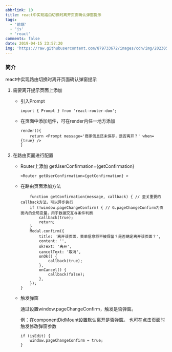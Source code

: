 ```yaml
---
abbrlink: 10
title: react中实现路由切换时离开页面确认弹窗提示
tags:
  - '前端'
  - 'js'
  - 'react'
comments: false
date: 2019-04-15 23:57:20
img: 'https://raw.githubusercontent.com/879733672/images/cdn/img/202305162215972.png'
---
```


### 简介

react中实现路由切换时离开页面确认弹窗提示

1. 需要离开提示页面上添加

    * 引入Prompt
        ```
        import { Prompt } from 'react-router-dom';
        ```

    * 在页面中添加组件，可在render内任一地方添加

        <Prompt message='商家信息还未保存，是否离开？' when={true} />

        ```
        render(){
            return <Prompt message='商家信息还未保存，是否离开？' when={true} />
        }
        ```

2. 在路由页面进行配置

    * Router上添加 getUserConfirmation={getConfirmation}
        ```
        <Router getUserConfirmation={getConfirmation} >
        ```

    * 在路由页面添加方法
        ```
            function getConfirmation(message, callback) { // 至关重要的callback方法，可以异步执行
            if (!window.pageChangeConfirm) { // G.pageChangeConfirm为页面内的全局变量，用于数据交互与条件判断
                callback(true);
                return;
            }
            Modal.confirm({
                title: '离开该页面，表单信息将不被保留？是否确定离开该页面？',
                content: '',
                okText: '离开',
                cancelText: '取消',
                onOk() {
                    callback(true);
                },
                onCancel() {
                    callback(false);
                },
            });
        }
        ```
    * 触发弹窗

        通过设置window.pageChangeConfirm，触发是否弹窗。

        例：在componentDidMount设置默认离开是否弹窗。 也可在点击页面时触发修改弹窗参数

        ```
        if (isEdit) {
            window.pageChangeConfirm = true;
        }
        ```
